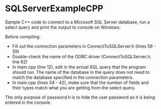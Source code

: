 # SQLServerExampleCPP
Sample C++ code to connect to a Microsoft SQL Server database, run a select query and print the output to console on Windows.

Before compiling:
  * Fill out the connection parameters in ConnectToSQLServer.h (lines 58 - 59)
  * Double-check the name of the ODBC driver (ConnectToSQLServer.h, line 62)
  * In main.cpp (line 12), edit in the actual SQL query that the program should run.  The name of the database in the query does not need to match the database specified in the connection parameters.
  * In main.cpp (lines 34 - 42), make sure that the number of fields and their types match what you are getting from the select query.
  
  The only purpose of password.h is to hide the user password as it is being entered in the console.
